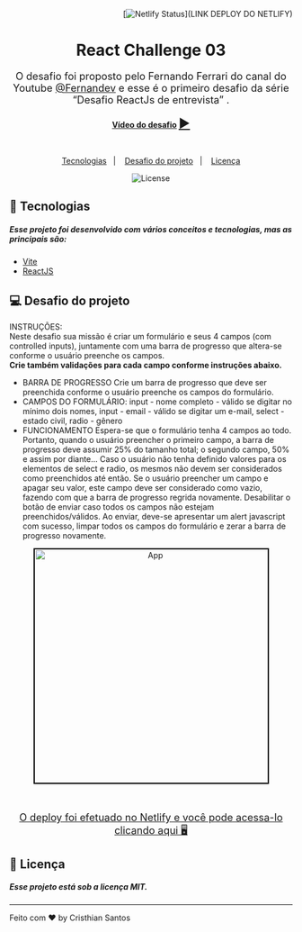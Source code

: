 <div align="right">

[![Netlify Status](https://api.netlify.com/api/v1/badges/e3c52228-d2d0-4ecd-a86e-d5663fc30ca7/deploy-status)](LINK DEPLOY DO NETLIFY)

</div>

<h1 align="center"> React Challenge 03 </h1>

<p align="center" style="font-size: 18px;">O desafio foi proposto pelo Fernando Ferrari do canal do Youtube <a href="https://www.youtube.com/@fernandev1/">@Fernandev</a> e esse é o primeiro desafio da série “Desafio ReactJs de entrevista” .
</p>

<p align="center" >
<strong>
<a href="https://www.youtube.com/watch?v=ngcH4e2RTUM">Vídeo do desafio</a>
</strong>
<a style="font-size: 22px;" href="https://www.youtube.com/watch?v=ngcH4e2RTUM"> ▶️ </a>
</p>

<br/>
<p align="center">
  <a href="#-tecnologias">Tecnologias</a>&nbsp;&nbsp;&nbsp;|&nbsp;&nbsp;&nbsp;
  <a href="#-projeto">Desafio do projeto</a>&nbsp;&nbsp;&nbsp;|&nbsp;&nbsp;&nbsp;
  <a href="#memo-licença">Licença</a>
</p>

<p align="center">
  <img alt="License" src="https://img.shields.io/static/v1?label=license&message=MIT&color=49AA26&labelColor=000000">
</p>

## 🚀 Tecnologias

##### Esse projeto foi desenvolvido com vários conceitos e tecnologias, mas as principais são:

- [Vite](https://vitejs.dev/)
- [ReactJS](https://reactjs.org/)

## 💻 Desafio do projeto

<p>
INSTRUÇÕES:</br>
Neste desafio sua missão é criar um formulário e seus 4 campos (com controlled inputs),
juntamente com uma barra de progresso que altera-se conforme o usuário preenche os campos.
</br>
<strong>Crie também validações para cada campo conforme instruções abaixo.</strong>

- BARRA DE PROGRESSO
  Crie um barra de progresso que deve ser preenchida conforme o usuário preenche os campos do formulário.
  </br>
- CAMPOS DO FORMULÁRIO:
  input - nome completo - válido se digitar no mínimo dois nomes,
  input - email - válido se digitar um e-mail,
  select - estado civil,
  radio - gênero
  </br>
- FUNCIONAMENTO
Espera-se que o formulário tenha 4 campos ao todo. Portanto, quando o usuário preencher
o primeiro campo, a barra de progresso deve assumir 25% do tamanho total;
o segundo campo, 50% e assim por diante...
Caso o usuário não tenha definido valores para os elementos de select e radio,
os mesmos não devem ser considerados como preenchidos até então.
Se o usuário preencher um campo e apagar seu valor, este campo deve ser considerado como vazio,
fazendo com que a barra de progresso regrida novamente.
Desabilitar o botão de enviar caso todos os campos não estejam preenchidos/válidos.
Ao enviar, deve-se apresentar um alert javascript com sucesso, limpar todos os campos
do formulário e zerar a barra de progresso novamente.
</p>

<p align="center">
    <img alt="App" style="height: 415px; border: 2px solid black" heigth src="" >
</p>
<br/>
<p style="font-size: 18px;" align="center">
    <a href="">O deploy foi efetuado no Netlify e você pode acessa-lo clicando aqui 🖥️</a>
</p>

## :memo: Licença

##### Esse projeto está sob a licença MIT.

---

Feito com ♥ by Cristhian Santos
